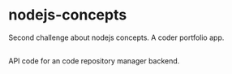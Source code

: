 # nodejs-concepts
Second challenge about nodejs concepts. A coder portfolio app.
##
API code for an code repository manager backend.
